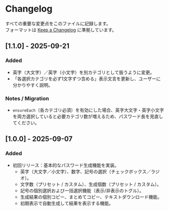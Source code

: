 # Changelog

すべての重要な変更点をこのファイルに記録します。  
フォーマットは [Keep a Changelog](https://keepachangelog.com/ja/1.0.0/) に準拠しています。

## [1.1.0] - 2025-09-21
### Added
- 英字（大文字）／英字（小文字）を別カテゴリとして扱うように変更。
- 「各選択カテゴリを必ず1文字ずつ含める」表示文言を更新し、ユーザーに分かりやすく説明。

### Notes / Migration
- `ensureEach`（各カテゴリ必須）を有効にした場合、英字大文字・英字小文字を両方選択していると必要カテゴリ数が増えるため、パスワード長を見直してください。

## [1.0.0] - 2025-09-07
### Added
- 初回リリース：基本的なパスワード生成機能を実装。
  - 英字（大文字／小文字）、数字、記号の選択（チェックボックス／ラジオ）。
  - 文字数（プリセット / カスタム）、生成個数（プリセット / カスタム）。
  - 記号の個別選択および一括選択機能（表示/非表示のトグル）。
  - 生成結果の個別コピー、まとめてコピー、テキストダウンロード機能。
  - 初期表示で自動生成して結果を表示する機能。
